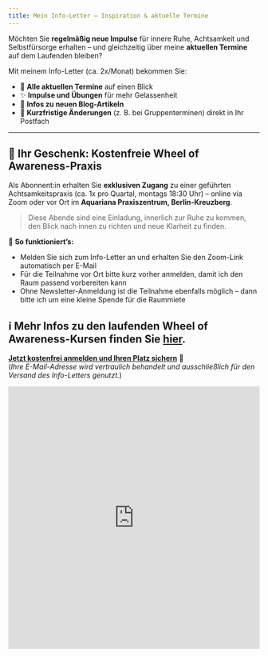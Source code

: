```yaml
---
title: Mein Info-Letter – Inspiration & aktuelle Termine
---
```


Möchten Sie **regelmäßig neue Impulse** für innere Ruhe, Achtsamkeit und Selbstfürsorge erhalten – und gleichzeitig über meine **aktuellen Termine** auf dem Laufenden bleiben?  

Mit meinem Info-Letter (ca. 2x/Monat) bekommen Sie:  
- 📅 **Alle aktuellen Termine** auf einen Blick  
- ✨ **Impulse und Übungen** für mehr Gelassenheit  
- 📝 **Infos zu neuen Blog-Artikeln**  
- 🔔 **Kurzfristige Änderungen** (z. B. bei Gruppenterminen) direkt in Ihr Postfach  

---

## 🎁 Ihr Geschenk: Kostenfreie Wheel of Awareness-Praxis
Als Abonnent:in erhalten Sie **exklusiven Zugang** zu einer geführten Achtsamkeitspraxis (ca. 1x pro Quartal, montags 18:30 Uhr) – online via Zoom oder vor Ort im **Aquariana Praxiszentrum, Berlin-Kreuzberg**.

> Diese Abende sind eine Einladung, innerlich zur Ruhe zu kommen, den Blick nach innen zu richten und neue Klarheit zu finden.

📌 **So funktioniert’s:**  
- Melden Sie sich zum Info-Letter an und erhalten Sie den Zoom-Link automatisch per E-Mail  
- Für die Teilnahme vor Ort bitte kurz vorher anmelden, damit ich den Raum passend vorbereiten kann  
- Ohne Newsletter-Anmeldung ist die Teilnahme ebenfalls möglich – dann bitte ich um eine kleine Spende für die Raummiete  

ℹ️ Mehr Infos zu den laufenden Wheel of Awareness-Kursen finden Sie [hier](/2023/04/14/wheel-of-awareness.html).
---

[**Jetzt kostenfrei anmelden und Ihren Platz sichern**](#) 💌  
(*Ihre E-Mail-Adresse wird vertraulich behandelt und ausschließlich für den Versand des Info-Letters genutzt.*)  

<iframe width="540" height="525" src="https://82868399.sibforms.com/serve/MUIEAJEnFmETVM0ogc7LVk4ktqFqArJOvKQsbklksNw3aT8EK1UJAjl5BkMo2-goYAYmUBh5KdGwPcgdhO0QsNA15PkdQtYpiU9-jaauLTCssBcoaUCc2PprpRFislkgEgSEFHC2UPAnjnxW_kx1mgf4ugRek-ezOrZMGHifCdYURkvC8owdxSUTfjpt-mWsR8AL0dMqLpBxGRxM" frameborder="0" scrolling="auto" allowfullscreen style="display: block;margin-left: auto;margin-right: auto;max-width: 100%;"></iframe>

